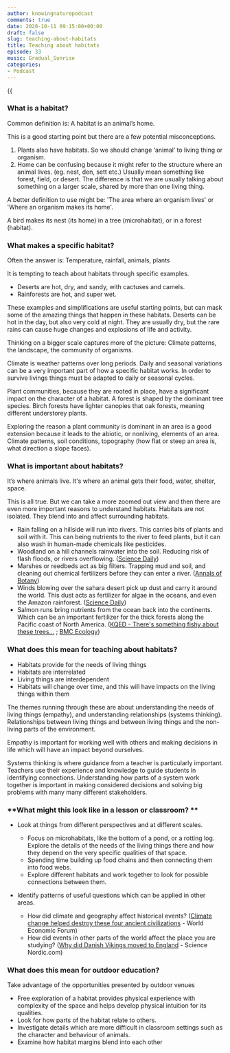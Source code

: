 ```yaml
---
author: knowingnaturepodcast
comments: true
date: 2020-10-11 09:15:00+00:00
draft: false
slug: teaching-about-habitats
title: Teaching about habitats
episode: 33
music: Gradual_Sunrise
categories:
- Podcast
---
```


{{<audio src="https://mcdn.podbean.com/mf/web/zrmg7e/Ep_33_-_Teaching_about_habitats8a4l4.mp3" >}}

### **What is a habitat?**

Common definition is: A habitat is an animal’s home.

This is a good starting point but there are a few potential misconceptions.

  1. Plants also have habitats. So we should change ‘animal’ to living thing or organism.
  2. Home can be confusing because it might refer to the structure where an animal lives. (eg. nest, den, sett etc.) Usually mean something like forest, field, or desert. The difference is that we are usually talking about something on a larger scale, shared by more than one living thing.

A better definition to use might be: 'The area where an organism lives' or
'Where an organism makes its home'.

A bird makes its nest (its home) in a tree (microhabitat), or in a forest
(habitat).

### **What makes a specific habitat?**

Often the answer is: Temperature, rainfall, animals, plants

It is tempting to teach about habitats through specific examples.

  * Deserts are hot, dry, and sandy, with cactuses and camels. 
  * Rainforests are hot, and super wet. 

These examples and simplifications are useful starting points, but can mask
some of the amazing things that happen in these habitats. Deserts can be hot
in the day, but also very cold at night. They are usually dry, but the rare
rains can cause huge changes and explosions of life and activity.

Thinking on a bigger scale captures more of the picture: Climate patterns, the
landscape, the community of organisms.

Climate is weather patterns over long periods. Daily and seasonal variations
can be a very important part of how a specific habitat works. In order to
survive livings things must be adapted to daily or seasonal cycles.

Plant communities, because they are rooted in place, have a significant impact
on the character of a habitat. A forest is shaped by the dominant tree
species. Birch forests have lighter canopies that oak forests, meaning
different understorey plants.

Exploring the reason a plant community is dominant in an area is a good
extension because it leads to the abiotic, or nonliving, elements of an area.
Climate patterns, soil conditions, topography (how flat or steep an area is,
what direction a slope faces).

### **What is important about habitats?**

It’s where animals live. It's where an animal gets their food, water, shelter,
space.

This is all true. But we can take a more zoomed out view and then there are
even more important reasons to understand habitats. Habitats are not isolated.
They blend into and affect surrounding habitats.

  * Rain falling on a hillside will run into rivers. This carries bits of plants and soil with it. This can being nutrients to the river to feed plants, but it can also wash in human-made chemicals like pesticides. 
  * Woodland on a hill channels rainwater into the soil. Reducing risk of flash floods, or rivers overflowing. ([Science Daily](https://www.sciencedaily.com/releases/2020/09/200929123427.htm#:~:text=New%20research%20suggests%20the%20planting,the%20world%20in%20recent%20years.))
  * Marshes or reedbeds act as big filters. Trapping mud and soil, and cleaning out chemical fertilizers before they can enter a river. ([Annals of Botany](https://academic.oup.com/aobpla/article/doi/10.1093/aobpla/plt008/160281))
  * Winds blowing over the sahara desert pick up dust and carry it around the world. This dust acts as fertilizer for algae in the oceans, and even the Amazon rainforest. ([Science Daily](https://www.sciencedaily.com/releases/2015/02/150224102847.htm))
  * Salmon runs bring nutrients from the ocean back into the continents. Which can be an important fertilizer for the thick forests along the Pacific coast of North America. ([KQED - There's something fishy about these trees...](https://www.kqed.org/science/1915421/theres-something-fishy-about-these-trees-deep-look) ; [BMC Ecology](https://bmcecol.biomedcentral.com/articles/10.1186/1472-6785-2-4))

### **What does this mean for teaching about habitats?**

  * Habitats provide for the needs of living things
  * Habitats are interrelated
  * Living things are interdependent
  * Habitats will change over time, and this will have impacts on the living things within them

The themes running through these are about understanding the needs of living
things (empathy), and understanding relationships (systems thinking).
Relationships between living things and between living things and the non-
living parts of the environment.

Empathy is important for working well with others and making decisions in life
which will have an impact beyond ourselves.

Systems thinking is where guidance from a teacher is particularly important.
Teachers use their experience and knowledge to guide students in identifying
connections. Understanding how parts of a system work together is important in
making considered decisions and solving big problems with many many different
stakeholders.

### **What might this look like in a lesson or classroom?  **

  * Look at things from different perspectives and at different scales. 
    * Focus on microhabitats, like the bottom of a pond, or a rotting log. Explore the details of the needs of the living things there and how they depend on the very specific qualities of that space.
    * Spending time building up food chains and then connecting them into food webs.
    * Explore different habitats and work together to look for possible connections between them.

  * Identify patterns of useful questions which can be applied in other areas.
    * How did climate and geography affect historical events? ([Climate change helped destroy these four ancient civilizations](https://www.weforum.org/agenda/2019/03/our-turn-next-a-brief-history-of-civilizations-that-fell-because-of-climate-change/) \- World Economic Forum)
    * How did events in other parts of the world affect the place you are studying? ([Why did Danish Vikings moved to England](https://sciencenordic.com/denmark-society--culture-videnskabdk/why-danish-vikings-moved-to-england/1442885) \- Science Nordic.com)

### What does this mean for outdoor education?

Take advantage of the opportunities presented by outdoor venues

  * Free exploration of a habitat provides physical experience with complexity of the space and helps develop physical intuition for its qualities.
  * Look for how parts of the habitat relate to others.
  * Investigate details which are more difficult in classroom settings such as the character and behaviour of animals.
  * Examine how habitat margins blend into each other

